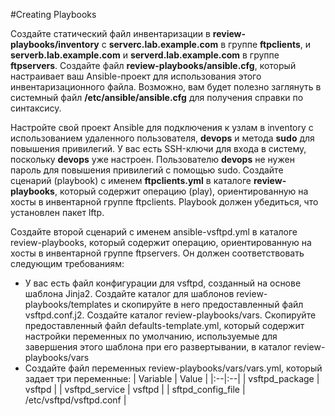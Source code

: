 #Creating Playbooks

Создайте статический файл инвентаризации в **review-playbooks/inventory** с **serverc.lab.example.com** в группе **ftpclients**, и **serverb.lab.example.com** и **serverd.lab.example.com** в группе **ftpservers**. Создайте файл **review-playbooks/ansible.cfg**, который настраивает ваш Ansible-проект для использования этого инвентаризационного файла. Возможно, вам будет полезно заглянуть в системный файл **/etc/ansible/ansible.cfg** для получения справки по синтаксису.

Настройте свой проект Ansible для подключения к узлам в inventory с использованием удаленного пользователя,
**devops** и метода **sudo** для повышения привилегий. У вас есть SSH-ключи для входа в систему, поскольку
**devops** уже настроен. Пользователю **devops** не нужен пароль для
повышения привилегий с помощью sudo.
Создайте сценарий (playbook) с именем **ftpclients.yml** в каталоге **review-playbooks**, который содержит операцию (play), ориентированную на хосты в инвентарной группе ftpclients. Playbook должен убедиться, что установлен пакет lftp.

Создайте второй сценарий с именем ansible-vsftpd.yml в каталоге review-playbooks, который содержит операцию, ориентированную на хосты в инвентарной группе ftpservers. Он должен соответствовать следующим требованиям:

- У вас есть файл конфигурации для vsftpd, созданный на основе шаблона Jinja2. Создайте каталог для шаблонов review-playbooks/templates и скопируйте в него предоставленный файл vsftpd.conf.j2. Создайте каталог review-playbooks/vars. Скопируйте предоставленный файл defaults-template.yml, который содержит настройки переменных по умолчанию, используемые для завершения этого шаблона при его развертывании, в каталог review-playbooks/vars
- Создайте файл переменных review-playbooks/vars/vars.yml, который задает три переменные:
| Variable | Value |
|:--|:--|
| vsftpd_package | vsftpd |
| vsftpd_service | vsftpd |
| sftpd_config_file | /etc/vsftpd/vsftpd.conf |